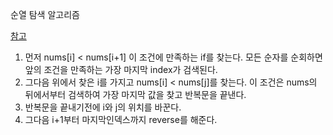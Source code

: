 순열 탐색 알고리즘

[참고](https://jins-dev.tistory.com/entry/다음-순열-찾기-전체-순열-탐색-알고리즘-Next-Permutation)

1. 먼저 nums[i] < nums[i+1] 이 조건에 만족하는 if를 찾는다. 모든 순자를 순회하면 앞의 조건을 만족하는 가장 마지막 index가 검색된다.
2. 그다음 위에서 찾은 i를 가지고 nums[i] < nums[j]를 찾는다. 이 조건은 nums의 뒤에서부터 검색하여 가장 마지막 값을 찾고 반복문을 끝낸다.
3. 반복문을 끝내기전에 i와 j의 위치를 바꾼다.
4. 그다음 i+1부터 마지막인덱스까지 reverse를 해준다.
